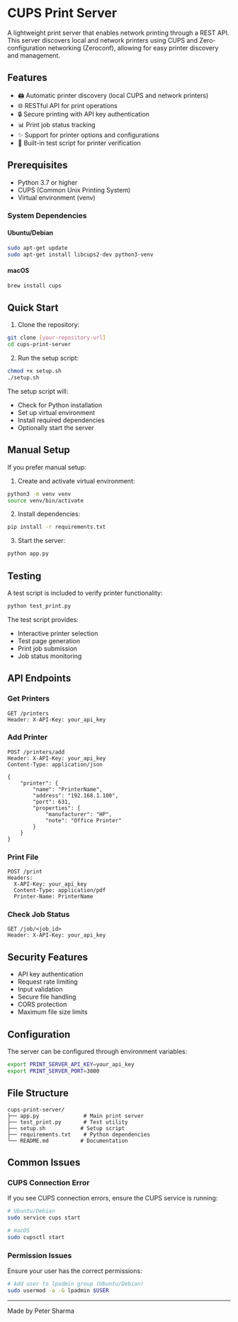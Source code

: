# CUPS Print Server

A lightweight print server that enables network printing through a REST API. This server discovers local and network printers using CUPS and Zero-configuration networking (Zeroconf), allowing for easy printer discovery and management.

## Features

- 🖨️ Automatic printer discovery (local CUPS and network printers)
- 🌐 RESTful API for print operations
- 🔒 Secure printing with API key authentication
- 📊 Print job status tracking
- ✨ Support for printer options and configurations
- 🧪 Built-in test script for printer verification

## Prerequisites

- Python 3.7 or higher
- CUPS (Common Unix Printing System)
- Virtual environment (venv)

### System Dependencies

#### Ubuntu/Debian
```bash
sudo apt-get update
sudo apt-get install libcups2-dev python3-venv
```

#### macOS
```bash
brew install cups
```

## Quick Start

1. Clone the repository:
```bash
git clone [your-repository-url]
cd cups-print-server
```

2. Run the setup script:
```bash
chmod +x setup.sh
./setup.sh
```

The setup script will:
- Check for Python installation
- Set up virtual environment
- Install required dependencies
- Optionally start the server

## Manual Setup

If you prefer manual setup:

1. Create and activate virtual environment:
```bash
python3 -m venv venv
source venv/bin/activate
```

2. Install dependencies:
```bash
pip install -r requirements.txt
```

3. Start the server:
```bash
python app.py
```

## Testing

A test script is included to verify printer functionality:

```bash
python test_print.py
```

The test script provides:
- Interactive printer selection
- Test page generation
- Print job submission
- Job status monitoring

## API Endpoints

### Get Printers
```http
GET /printers
Header: X-API-Key: your_api_key
```

### Add Printer
```http
POST /printers/add
Header: X-API-Key: your_api_key
Content-Type: application/json

{
    "printer": {
        "name": "PrinterName",
        "address": "192.168.1.100",
        "port": 631,
        "properties": {
            "manufacturer": "HP",
            "note": "Office Printer"
        }
    }
}
```

### Print File
```http
POST /print
Headers:
  X-API-Key: your_api_key
  Content-Type: application/pdf
  Printer-Name: PrinterName
```

### Check Job Status
```http
GET /job/<job_id>
Header: X-API-Key: your_api_key
```

## Security Features

- API key authentication
- Request rate limiting
- Input validation
- Secure file handling
- CORS protection
- Maximum file size limits

## Configuration

The server can be configured through environment variables:

```bash
export PRINT_SERVER_API_KEY=your_api_key
export PRINT_SERVER_PORT=3000
```

## File Structure

```
cups-print-server/
├── app.py              # Main print server
├── test_print.py       # Test utility
├── setup.sh           # Setup script
├── requirements.txt    # Python dependencies
└── README.md          # Documentation
```

## Common Issues

### CUPS Connection Error
If you see CUPS connection errors, ensure the CUPS service is running:
```bash
# Ubuntu/Debian
sudo service cups start

# macOS
sudo cupsctl start
```

### Permission Issues
Ensure your user has the correct permissions:
```bash
# Add user to lpadmin group (Ubuntu/Debian)
sudo usermod -a -G lpadmin $USER
```


---

Made by Peter Sharma
